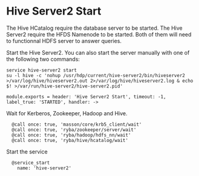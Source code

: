 
# Hive Server2 Start

The Hive HCatalog require the database server to be started. The Hive Server2
require the HFDS Namenode to be started. Both of them will need to functionnal
HDFS server to answer queries.

Start the Hive Server2. You can also start the server manually with one of the
following two commands:

```
service hive-server2 start
su -l hive -c 'nohup /usr/hdp/current/hive-server2/bin/hiveserver2 >/var/log/hive/hiveserver2.out 2>/var/log/hive/hiveserver2.log & echo $! >/var/run/hive-server2/hive-server2.pid'
```

    module.exports = header: 'Hive Server2 Start', timeout: -1, label_true: 'STARTED', handler: ->

Wait for Kerberos, Zookeeper, Hadoop and Hive.

      @call once: true, 'masson/core/krb5_client/wait'
      @call once: true, 'ryba/zookeeper/server/wait'
      @call once: true, 'ryba/hadoop/hdfs_nn/wait'
      @call once: true, 'ryba/hive/hcatalog/wait'

Start the service

      @service_start
        name: 'hive-server2'
